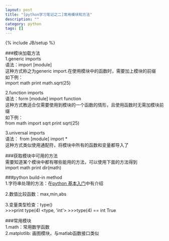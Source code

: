 ```yaml
---
layout: post
title: "[python学习笔记之二]常用模块和方法"
description: ""
category: python
tags: []
---
```

{% include JB/setup %}

###模块加载方法  
1.generic imports  
语法：import [module]  
这种方式称之为generic import.在使用模块中的函数时，需要加上模块的前缀  
如下例：  
	import math
	print math.sqrt(25)

2.function imports  
语法：form [module] import function  
这种方式教适合仅需要使用到模块的一个函数的情形，且使用函数时无需加模块前缀  
如下例：  
	from math import sqrt
	print sqrt(25)

3.universal imports  
语法： from [module] import *  
这种方式类似使用通配符，将模块中所有的函数和变量都导入了  


###获取模块中可用的方法  
需要知道某个模块中都有哪些能用的方法，可以使用下面的方法得到  
	import math
	print dir(math)


###python build-in method  
1.字符串处理的方法：在[python 基本入门](http://perthcharles.github.io/python/2013/09/04/python-learing-1)中有介绍  

2.数值比较函数：max,min,abs  

3.变量类型检查：type()  
	>>>print type(4)
	<type, 'int'>
	>>>type(4) == int
	True





###常用模块  
1.math：常用数学函数  
2.matplotlib: 画图模块，与matlab函数接口类似  


